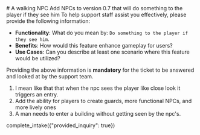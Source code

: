 <user>
# A walking NPC
</user>
<user>
Add NPCs to version 0.7 that will do something to the player if they see him
</user>
<assistant>
To help support staff assist you effectively, please provide the following information:

- **Functionality**: What do you mean by: `Do something to the player if they see him`.
- **Benefits**: How would this feature enhance gameplay for users?
- **Use Cases**: Can you describe at least one scenario where this feature would be utilized?

Providing the above information is **mandatory** for the ticket to be answered and looked at by the support team.
</assistant>
<user>
1. I mean like that that when the npc sees the player like close look it triggers an entry.
2. Add the ability for players to create guards, more functional NPCs, and more lively ones
3. A man needs to enter a building without getting seen by the npc's.
</user>
<tool_call>
complete_intake({"provided_inquiry": true})
</tool_call>
